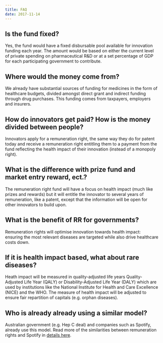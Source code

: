 ```yaml
---
title: FAQ
date: 2017-11-14
---
```


## Is the fund fixed?
Yes, the fund would have a fixed disbursable pool available for innovation funding each year. The amount would be based on either the current level of private spending on pharmaceutical R&D or at a set percentage of GDP for each participating government to contribute.
## Where would the money come from?
We already have substantial sources of funding for medicines in the form of healthcare budgets, divided amongst direct grant and indirect funding through drug purchases. This funding comes from taxpayers, employers and insurers.
## How do innovators get paid?  How is the money divided between people?
Innovators apply for a remuneration right, the same way they do for patent today and receive a remuneration right entitling them to a payment from the fund reflecting the health impact of their innovation (instead of a monopoly right).
## What is the difference with prize fund and market entry reward, ect.?
The remuneration right fund will have a focus on health impact (much like prizes and rewards) but it will entitle the innovator to several years of remuneration, like a patent, except that the information will be open for other innovators to build upon.
## What is the benefit of RR for governments?
Remuneration rights will optimise innovation towards health impact: ensuring the most relevant diseases are targeted while also drive healthcare costs down.  
## If it is health impact based, what about rare diseases?
Heath impact will be measured in  quality-adjusted life years Quality-Adjusted Life Year (QALY) or Disability-Adjusted Life Year (DALY) which are used by institutions like the National Institute for Health and Care Excellence (NICE) and the WHO. The measure of health impact will be adjusted to ensure fair repartition of capitals (e.g. orphan diseases).
## Who is already already using a similar model?
 Australian government (e.g. Hep C deal) and companies such as Spotify, already use this model. Read more of the similarities between remuneration rights and Spotify in [details here](/blog/spotify-model.md).
